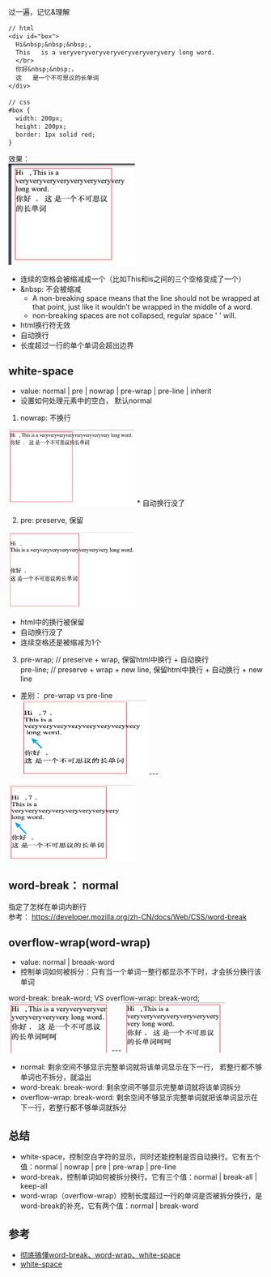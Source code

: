 过一遍，记忆&理解

```、、
// html
<div id="box">
  Hi&nbsp;&nbsp;&nbsp;,
  This   is a veryveryveryveryveryveryveryvery long word.
  </br>
  你好&nbsp;&nbsp;，
  这   是一个不可思议的长单词
</div>

// css
#box {
  width: 200px;
  height: 200px;
  border: 1px solid red;
}
```
效果：  
<img src="./imgs/1.png" width="250" height="200">

* 连续的空格会被缩减成一个（比如This和is之间的三个空格变成了一个）
* &nbsp: 不会被缩减
  - A non-breaking space means that the line should not be wrapped at that point, just like it wouldn’t be wrapped in the middle of a word.
  - non-breaking spaces are not collapsed, regular space ' ' will.
* html换行符无效
* 自动换行
* 长度超过一行的单个单词会超出边界

## white-space
* value: normal | pre | nowrap | pre-wrap | pre-line | inherit
* 设置如何处理元素中的空白， 默认normal

1. nowrap: 不换行   
<img src="./imgs/2.png" width="250" height="150">
* 自动换行没了

2. pre: preserve, 保留    
<img src="./imgs/3.png" width="250" height="150">

* html中的换行被保留
* 自动换行没了
* 连续空格还是被缩减为1个

3. pre-wrap; // preserve + wrap, 保留html中换行 + 自动换行    
   pre-line; // preserve + wrap + new line, 保留html中换行 + 自动换行 + new line
* 差别： pre-wrap vs pre-line   
<img src="./imgs/4.png" width="250" height="150">  --- 
<img src="./imgs/5.png" width="250" height="150">

## word-break： normal
指定了怎样在单词内断行    
参考： https://developer.mozilla.org/zh-CN/docs/Web/CSS/word-break

## overflow-wrap(word-wrap)
* value: normal | breaak-word
* 控制单词如何被拆分：只有当一个单词一整行都显示不下时，才会拆分换行该单词

word-break: break-word;  VS overflow-wrap: break-word;  
<img src="./imgs/6.png" width="200" height="100">  --- 
<img src="./imgs/7.png" width="200" height="100">
* normal: 剩余空间不够显示完整单词就将该单词显示在下一行， 若整行都不够单词也不拆分，就溢出
* word-break: break-word: 剩余空间不够显示完整单词就将该单词拆分
* overflow-wrap: break-word: 剩余空间不够显示完整单词就把该单词显示在下一行，若整行都不够单词就拆分

## 总结
* white-space，控制空白字符的显示，同时还能控制是否自动换行。它有五个值：normal | nowrap | pre | pre-wrap | pre-line
* word-break，控制单词如何被拆分换行。它有三个值：normal | break-all | keep-all
* word-wrap（overflow-wrap）控制长度超过一行的单词是否被拆分换行，是word-break的补充，它有两个值：normal | break-word


## 参考
* [彻底搞懂word-break、word-wrap、white-space](https://juejin.im/post/5b8905456fb9a01a105966b4)
* [white-space](https://developer.mozilla.org/zh-CN/docs/Web/CSS/white-space)